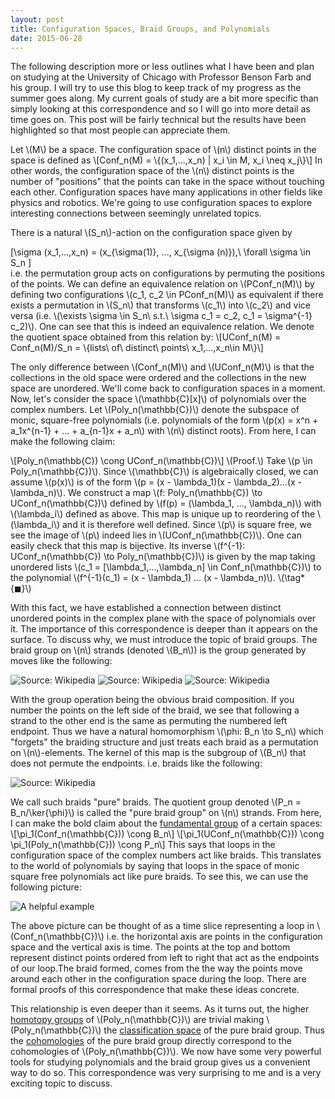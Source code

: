 ```yaml
---
layout: post
title: Configuration Spaces, Braid Groups, and Polynomials
date: 2015-06-28
---
```


The following description more or less outlines what I have been and
plan on studying at the University of Chicago with Professor Benson Farb and his group.
I will try to use this blog to keep track of my progress as the summer goes along.
My current goals of study are a bit more specific than simply looking at this
correspondence and so I will go into more detail as time goes on. This post will
be fairly technical but the results have been highlighted so that most people can
appreciate them.

Let \\(M\\) be a space. The configuration space of \\(n\\) distinct points in the space is defined as
\\[Conf_n(M) = \\{(x_1,...,x_n) | x_i \in M, x_i \neq x_j\\}\\]
In other words, the configuration space of the \\(n\\) distinct points is the number of "positions" that the points
can take in the space without touching each other. Configuration spaces have many applications in other fields like
physics and robotics. We're going to use configuration spaces to explore interesting connections between seemingly unrelated
topics.

There is a natural \\(S_n\\)-action on the configuration space given
by <div>\[\sigma (x_1,...,x_n) = (x_{\sigma(1)}, ..., x_{\sigma (n)}),\ \forall \sigma \in S_n \]</div>
i.e. the permutation group acts on configurations by permuting the positions of the points. We can define an
equivalence relation on \\(PConf_n(M)\\) by defining two configurations \\(c_1, c_2 \in PConf_n(M)\\) as equivalent if there exists
a permutation in \\(S_n\\) that transforms \\(c_1\\) into \\(c_2\\) and vice versa
(i.e. \\(\exists \sigma \in S_n\ s.t.\ \sigma c_1 = c_2, c_1 = \sigma^{-1} c_2)\\).
One can see that this is indeed an equivalence relation. We denote the quotient space obtained from this relation by:
\\[UConf_n(M) = Conf_n(M)/S_n = \\{lists\ of\ distinct\ points\ x_1,...,x_n\in M\\}\\]

The only difference between \\(Conf_n(M)\\) and \\(UConf_n(M)\\) is that the collections in the old space were ordered
and the collections in the new space are unordered. We'll come back to configuration spaces in a moment. Now, let's consider the
space \\(\mathbb{C}[x]\\) of polynomials over the complex numbers. Let \\(Poly_n(\mathbb{C})\\) denote the subspace of monic, square-free
polynomials (i.e. polynomials of the form \\(p(x) = x^n + a_1x^{n-1} + ... + a_{n-1}x + a_n\\) with \\(n\\) distinct roots).
From here, I can make the following claim:


\\[Poly_n(\mathbb{C}) \cong UConf_n(\mathbb{C})\\]
\\(Proof.\\) Take \\(p \in Poly_n(\mathbb{C})\\). Since \\(\mathbb{C}\\) is algebraically closed, we can assume \\(p(x)\\) is of the form
\\(p = (x - \lambda_1)(x - \lambda_2)...(x - \lambda_n)\\). We construct a map \\(f: Poly_n(\mathbb{C}) \to UConf_n(\mathbb{C})\\) defined
by \\(f(p) = (\lambda_1, ..., \lambda_n)\\) with \\(\lambda_i\\) defined as above. This map is unique up to reordering of the \\(\lambda_i\\)
and it is therefore well defined. Since \\(p\\) is square free, we see the image of \\(p\\) indeed lies in \\(UConf_n(\mathbb{C})\\). One can easily check
that this map is bijective. Its inverse \\(f^{-1}: UConf_n(\mathbb{C}) \to Poly_n(\mathbb{C})\\) is given by the map taking unordered
lists \\(c_1 = [\lambda_1,...,\lambda_n] \in Conf_n(\mathbb{C})\\) to the polynomial \\(f^{-1}(c_1) = (x - \lambda_1) ... (x - \lambda_n)\\). \\(\tag*{$\blacksquare$}\\)

With this fact, we have established a connection between distinct unordered points in the complex plane with the space of polynomials over it. The importance of this
correspondence is deeper than it appears on the surface. To discuss why, we must introduce the topic of braid groups. The braid group on \\(n\\) strands (denoted
\\(B_n\\)) is the group
generated by moves like the following:

![Source: Wikipedia](https://upload.wikimedia.org/wikipedia/commons/3/33/Braid_s3.png)
![Source: Wikipedia](https://upload.wikimedia.org/wikipedia/commons/3/31/Braid_s2.png)
![Source: Wikipedia](https://upload.wikimedia.org/wikipedia/commons/e/e0/Braid_s1.png)

With the group operation being the obvious braid composition. If you number the points on the left side of the braid, we see that following a strand to the other
end is the same as permuting the numbered left endpoint. Thus we have a natural homomorphism \\(\phi: B_n \to S_n\\) which "forgets" the braiding structure and just treats each braid as a
permutation on \\(n\\)-elements. The kernel of this map is the subgroup of \\(B_n\\) that does not permute the endpoints. i.e. braids like the following:

![Source: Wikipedia](https://upload.wikimedia.org/wikipedia/commons/7/77/Braid_s3_inv_squared.png)

We call such braids "pure" braids. The quotient group denoted \\(P_n = B_n/\ker{\phi}\\) is called the "pure braid group" on \\(n\\) strands. From here, I can make the
bold claim about the [fundamental group](https://en.wikipedia.org/wiki/Fundamental_group) of a certain spaces:
\\[\pi_1(Conf_n(\mathbb{C})) \cong B_n\\]
\\[\pi_1(UConf_n(\mathbb{C})) \cong \pi_1(Poly_n(\mathbb{C})) \cong P_n\\]
This says that loops in the configuration space of the complex numbers act like braids. This translates to the world of polynomials by saying that loops in the space of monic
square free polynomials act like pure braids. To see this, we can use the following picture:

![A helpful example]({{site.url}}/assets/loop.png)

The above picture can be thought of as a time slice representing a loop in \\(Conf_n(\mathbb{C})\\) i.e. the horizontal axis are points in the configuration space and the vertical axis is time. The points at the top and bottom represent distinct points ordered from left to right that act as the endpoints of our loop.The braid formed, comes from the the way the points move around each other in the configuration space during the loop. There are formal proofs of this correspondence that make these ideas concrete.

This relationship is even deeper than it seems. As it turns out, the higher [homotopy groups](https://en.wikipedia.org/wiki/Homotopy_group) of \\(Poly_n(\mathbb{C})\\) are trivial making \\(Poly_n(\mathbb{C})\\) the [classification space](https://en.wikipedia.org/wiki/Eilenberg%E2%80%93MacLane_space) of the pure braid group. Thus the [cohomologies](https://en.wikipedia.org/wiki/Cohomology) of the pure braid group directly correspond to the cohomologies of \\(Poly_n(\mathbb{C})\\). We now have some very powerful tools for studying polynomials and the braid group gives us a convenient way to do so. This correspondence was very surprising to me and is a very exciting topic to discuss.
